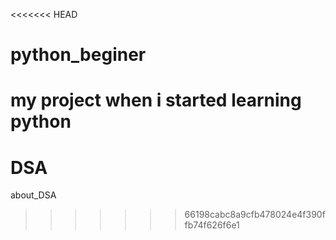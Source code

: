<<<<<<< HEAD
# python_beginer
my project when i started learning python
=======
# DSA
about_DSA
>>>>>>> 66198cabc8a9cfb478024e4f390ffb74f626f6e1
